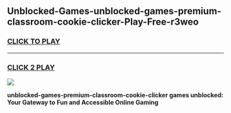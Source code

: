 
## Unblocked-Games-unblocked-games-premium-classroom-cookie-clicker-Play-Free-r3weo
<h3>
<a href="https://premium76.site?title=unblocked-games-premium-classroom-cookie-clicker&ref=23A">CLICK TO PLAY</a></h3>
<hr>

<h3>
<a href="https://premium76.site?title=unblocked-games-premium-classroom-cookie-clicker&ref=23A">CLICK 2 PLAY</a>
  
</h3>

<a href="https://premium76.site?title=unblocked-games-premium-classroom-cookie-clicker&ref=23A"><img src="https://clearcache.store/games.png"></a>


**unblocked-games-premium-classroom-cookie-clicker games unblocked: Your Gateway to Fun and Accessible Online Gaming**
